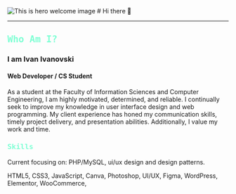 
<img src="" alt="This is hero welcome image"/>
# Hi there 👋
<hr>
<div>
    <h2 style="color: aquamarine;font-family: monospace;">Who Am I?</h2>
    <h3>I am Ivan Ivanovski</h3>
    <h4>Web Developer / CS Student</h4>
    <p>As a student at the Faculty of Information Sciences and Computer Engineering, I am highly motivated, determined, and reliable. I continually seek to improve my knowledge in user interface design and web programming. My client experience has honed my communication skills, timely project delivery, and presentation abilities. Additionally, I value my work and time.</p>
</div>
<div>
    <h3 style="color: aquamarine;font-family: monospace;">Skills</h3>
    <p>Current focusing on: PHP/MySQL, ui/ux design and design patterns.</p>
    <p>HTML5, CSS3, JavaScript, Canva, Photoshop, UI/UX, Figma, WordPress, Elementor, WooCommerce,</p>
</div>

